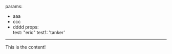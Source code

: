 params:
  - aaa
  - ccc
  - dddd
props:  
  test: "eric"
  test1: 'tanker'
---

This is the content!